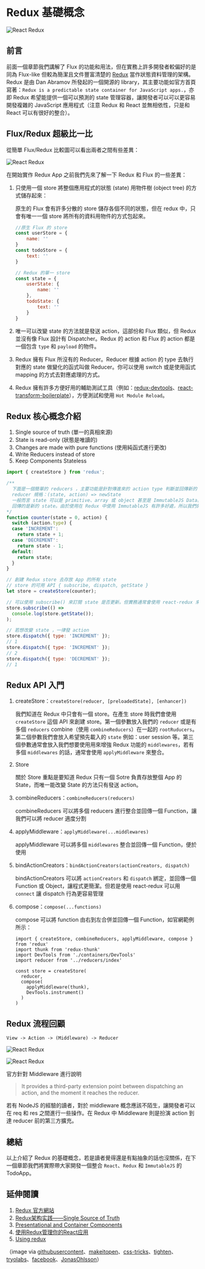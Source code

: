 # Redux 基礎概念

![React Redux](./images/redux-logo.png "React Redux")

## 前言
前面一個章節我們講解了 Flux 的功能和用法，但在實務上許多開發者較偏好的是同為 Flux-like 但較為簡潔且文件豐富清楚的 [Redux](http://redux.js.org/index.html) 當作狀態資料管理的架構。Redux 是由 Dan Abramov 所發起的一個開源的 library，其主要功能如官方首頁寫著：`Redux is a predictable state container for JavaScript apps.`，亦即 Redux 希望能提供一個可以預測的 state 管理容器，讓開發者可以可以更容易開發複雜的 JavaScript 應用程式（注意 Redux 和 React 並無相依性，只是和 React 可以有很好的整合）。

## Flux/Redux 超級比一比

從簡單 Flux/Redux 比較圖可以看出兩者之間有些差異：

![React Redux](./images/using-redux-compare.jpg "React Redux")

在開始實作 Redux App 之前我們先來了解一下 Redux 和 Flux 的一些差異：

1. 只使用一個 store 將整個應用程式的狀態 (state) 用物件樹 (object tree) 的方式儲存起來：

	原生的 Flux 會有許多分散的 store 儲存各個不同的狀態，但在 redux 中，只會有唯一一個 store 將所有的資料用物件的方式包起來。

	```javascript
	//原生 Flux 的 store
	const userStore = {
	    name: ''
	}
	const todoStore = {
	    text: ''
	}

	// Redux 的單一 store
	const state = {
	    userState: {
	        name: ''
	    },
	    todoState: {
	        text: ''
	    }
	}
	```

2. 唯一可以改變 state 的方法就是發送 action，這部份和 Flux 類似，但 Redux 並沒有像 Flux 設計有 Dispatcher。Redux 的 action 和 Flux 的 action 都是一個包含 `type` 和 `payload` 的物件。

3. Redux 擁有 Flux 所沒有的 Reducer。Reducer 根據 action 的 type 去執行對應的 state 做變化的函式叫做 Reducer。你可以使用 switch 或是使用函式 mapping 的方式去對應處理的方式。 

4. Redux 擁有許多方便好用的輔助測試工具（例如：[redux-devtools](https://github.com/gaearon/redux-devtools)、[react-transform-boilerplate](https://github.com/gaearon/react-transform-boilerplate)），方便測試和使用 `Hot Module Reload`。

## Redux 核心概念介紹
1. Single source of truth (單一的真相來源)
2. State is read-only (狀態是唯讀的)
3. Changes are made with pure functions (使用純函式進行更改)
4. Write Reducers instead of store
4. Keep Components Stateless

```javascript
import { createStore } from 'redux';

/** 
  下面是一個簡單的 reducers ，主要功能是針對傳進來的 action type 判斷並回傳新的 state
  reducer 規格：(state, action) => newState 
  一般而言 state 可以是 primitive、array 或 object 甚至是 ImmutableJS Data。但要留意的是不能修改到原來的 state ，
  回傳的是新的 state。由於使用在 Redux 中使用 ImmutableJS 有許多好處，所以我們的範例 App 也會使用 ImmutableJS 
*/
function counter(state = 0, action) {
  switch (action.type) {
  case 'INCREMENT':
    return state + 1;
  case 'DECREMENT':
    return state - 1;
  default:
    return state;
  }
}

// 創建 Redux store 去存放 App 的所有 state
// store 的可用 API { subscribe, dispatch, getState } 
let store = createStore(counter);

// 可以使用 subscribe() 來訂閱 state 是否更新。但實務通常會使用 react-redux 來串連 React 和 Redux
store.subscribe(() =>
  console.log(store.getState());
);

// 若想改變 state ，一律發 action
store.dispatch({ type: 'INCREMENT' });
// 1
store.dispatch({ type: 'INCREMENT' });
// 2
store.dispatch({ type: 'DECREMENT' });
// 1
```

## Redux API 入門

1. createStore：`createStore(reducer, [preloadedState], [enhancer])`

	我們知道在 Redux 中只會有一個 store。在產生 store 時我們會使用 `createStore` 這個 API 來創建 store。第一個參數放入我們的 `reducer` 或是有多個 `reducers` combine（使用 `combineReducers`）在一起的 `rootRuducers`。第二個參數我們會放入希望預先載入的 `state` 例如：user session 等。第三個參數通常會放入我們想要使用用來增強 Redux 功能的 `middlewares`，若有多個 `middlewares` 的話，通常會使用 `applyMiddleware` 來整合。

2. Store

	關於 Store 重點是要知道 Redux 只有一個 Sotre 負責存放整個 App 的 State，而唯一能改變 State 的方法只有發送 action。

3. combineReducers：`combineReducers(reducers)`

	combineReducers 可以將多個 reducers 進行整合並回傳一個 Function，讓我們可以將 reducer 適度分割

4. applyMiddleware：`applyMiddleware(...middlewares)`	
	
	applyMiddleware 可以將多個 `middlewares` 整合並回傳一個 Function，便於使用

5. bindActionCreators：`bindActionCreators(actionCreators, dispatch)`

	bindActionCreators 可以將 `actionCreators` 和 `dispatch` 綁定，並回傳一個 Function 或 Object，讓程式更簡潔。但若是使用 react-redux 可以用 `connect` 讓 dispatch 行為更容易管理

6. compose：`compose(...functions)`
	
	compose 可以將 function 由右到左合併並回傳一個 Function，如官網範例所示：

	```
	import { createStore, combineReducers, applyMiddleware, compose } from 'redux'
	import thunk from 'redux-thunk'
	import DevTools from './containers/DevTools'
	import reducer from '../reducers/index'

	const store = createStore(
	  reducer,
	  compose(
	    applyMiddleware(thunk),
	    DevTools.instrument()
	  )
	)
	```

## Redux 流程回顧

`View -> Action -> (Middleware) -> Reducer`

![React Redux](./images/redux-flowchart.png "React Redux")

![React Redux](./images/react-redux-diagram.png "React Redux")

官方針對 Middleware 進行說明
> It provides a third-party extension point between dispatching an
action, and the moment it reaches the reducer.

若有 NodeJS 的經驗的讀者，對於 middleware 概念應該不陌生，讓開發者可以在 req 和 res 之間進行一些操作。在 Redux 中 Middleware 則是扮演 action 到達 reducer 前的第三方擴充。

## 總結
以上介紹了 Redux 的基礎概念，若是讀者覺得還是有點抽象的話也沒關係，在下一個章節我們將實際帶大家開發一個整合 `React`、`Redux` 和 `ImmutableJS` 的 TodoApp。

## 延伸閱讀
1. [Redux 官方網站](http://redux.js.org/index.html)
2. [Redux架构实践——Single Source of Truth](http://react-china.org/t/redux-single-source-of-truth/5564)
3. [Presentational and Container Components](https://medium.com/@dan_abramov/smart-and-dumb-components-7ca2f9a7c7d0)
4. [使用Redux管理你的React应用](https://github.com/matthew-sun/blog/issues/18)
5. [Using redux](http://www.slideshare.net/JonasOhlsson/using-redux)

（image via [githubusercontent](https://raw.githubusercontent.com/reactjs/redux/master/logo/logo-title-dark.png)、[makeitopen](http://makeitopen.com/static/images/redux_flowchart.png)、[css-tricks](https://css-tricks.com/wp-content/uploads/2016/03/redux-article-3-03.svg)、[tighten](https://blog.tighten.co/assets/img/react-redux-diagram.png)、[tryolabs](http://blog.tryolabs.com/wp-content/uploads/2016/04/redux-simple-f8-diagram.png)、[facebook](https://facebook.github.io/flux/img/flux-simple-f8-diagram-with-client-action-1300w.png)、[JonasOhlsson](http://www.slideshare.net/JonasOhlsson/using-redux)）